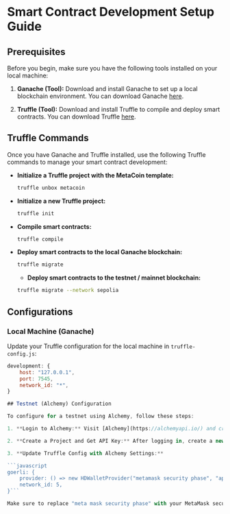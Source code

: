 # Smart Contract Development Setup Guide

## Prerequisites

Before you begin, make sure you have the following tools installed on your local machine:

1. **Ganache (Tool):** Download and install Ganache to set up a local blockchain environment. You can download Ganache [here](https://ganache.io/).

2. **Truffle (Tool):** Download and install Truffle to compile and deploy smart contracts. You can download Truffle [here](https://www.trufflesuite.com/truffle).

## Truffle Commands

Once you have Ganache and Truffle installed, use the following Truffle commands to manage your smart contract development:

- **Initialize a Truffle project with the MetaCoin template:**

  ```bash
  truffle unbox metacoin
  ```

- **Initialize a new Truffle project:**

  ```bash
  truffle init
  ```

- **Compile smart contracts:**

  ```bash
  truffle compile
  ```

- **Deploy smart contracts to the local Ganache blockchain:**
  ```bash
  truffle migrate
  ```

  - **Deploy smart contracts to the testnet / mainnet blockchain:**
  ```bash
  truffle migrate --network sepolia
  ```


## Configurations

### Local Machine (Ganache)

Update your Truffle configuration for the local machine in `truffle-config.js`:

````javascript
development: {
    host: "127.0.0.1",
    port: 7545,
    network_id: "*",
}

## Testnet (Alchemy) Configuration

To configure for a testnet using Alchemy, follow these steps:

1. **Login to Alchemy:** Visit [Alchemy](https://alchemyapi.io/) and create an account.

2. **Create a Project and Get API Key:** After logging in, create a new project to obtain your API key.

3. **Update Truffle Config with Alchemy Settings:**

```javascript
goerli: {
    provider: () => new HDWalletProvider("metamask security phase", "api url with key"),
    network_id: 5,
}```

Make sure to replace "meta mask security phase" with your MetaMask security phrase and "api url with key" with your Alchemy API URL, including the key.

